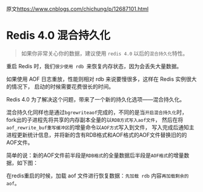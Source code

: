 
原文<https://www.cnblogs.com/chichung/p/12687101.html>

# Redis 4.0 混合持久化

> 如果你非常关心你的数据，建议使用 `redis 4.0` 以后的`混合持久化`特性。


重启 Redis 时，我们`很少使用 rdb `来恢复内存状态，因为会丢失大量数据。

如果使用 AOF 日志重放，性能则相对 rdb 来说要慢很多，这样在 Redis 实例很大的情况下，
启动的时候需要花费很长的时间。

Redis 4.0 为了解决这个问题，带来了一个新的持久化选项——混合持久化。


混合持久化同样也是通过`bgrewriteaof`完成的，不同的是当`开启混合持久化`时，
fork出的子进程先将共享的内存副本全量的以`RDB方式写入aof文件`，
然后在将`aof_rewrite_buf重写缓冲区`的增量命令以`AOF方式`写入到文件，
写入完成后通知主进程更新统计信息，并将新的含有RDB格式和AOF格式的AOF文件替换旧的的AOF文件。

简单的说：新的AOF文件前半段是`RDB格式`的全量数据后半段是`AOF格式`的增量数据，如下图：



在redis重启的时候，加载 aof 文件进行恢复数据：`先加载 rdb` 内容`再加载剩余的 aof`。


